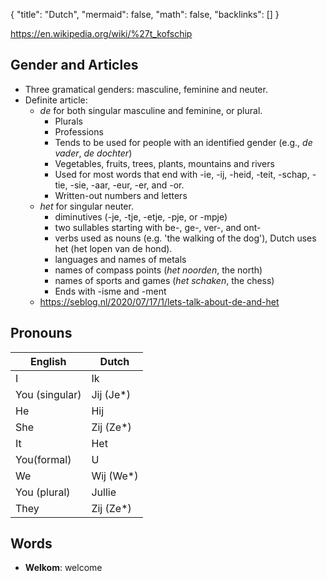 {
	"title": "Dutch",
	"mermaid": false,
	"math": false,
	"backlinks": []
}

https://en.wikipedia.org/wiki/%27t_kofschip

## Gender and Articles
- Three gramatical genders: masculine, feminine and neuter.
- Definite article:
	- *de* for both singular masculine and feminine, or plural.
		- Plurals
		- Professions
		- Tends to be used for people with an identified gender (e.g., *de vader*, *de dochter*)
		- Vegetables, fruits, trees, plants, mountains and rivers
		- Used for most words that end with -ie, -ij, -heid, -teit, -schap, -tie, -sie, -aar, -eur, -er, and -or.
		- Written-out numbers and letters
	- *het* for singular neuter.
		- diminutives (-je, -tje, -etje, -pje, or -mpje)
		- two sullables starting with be-, ge-, ver-, and ont-
		- verbs used as nouns (e.g. 'the walking of the dog'), Dutch uses het (het lopen van de hond).
		- languages and names of metals
		- names of compass points (*het noorden*, the north)
		- names of sports and games (*het schaken*, the chess)
		- Ends with  -isme and -ment
	- https://seblog.nl/2020/07/17/1/lets-talk-about-de-and-het

## Pronouns

| English        | Dutch     |
|----------------|-----------|
| I              | Ik        |
| You (singular) | Jij (Je*) |
| He             | Hij       |
| She            | Zij (Ze*) |
| It             | Het       |
| You(formal)    | U         |
| We             | Wij (We*) |
| You (plural)   | Jullie    |
| They           | Zij (Ze*) |

## Words
- **Welkom**: welcome
